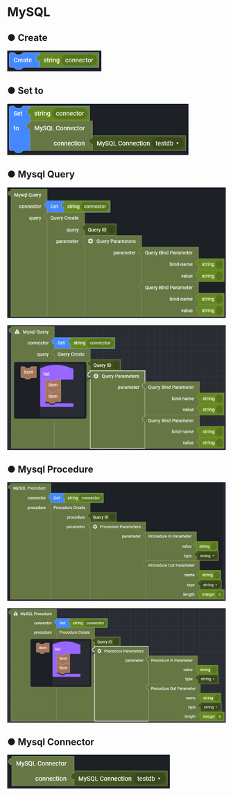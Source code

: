 # MySQL

## ● Create

![](../../../.gitbook/assets/image%20%28242%29.png)

## ● Set to

![](../../../.gitbook/assets/image%20%28256%29.png)

## ● Mysql Query

![](../../../.gitbook/assets/image%20%28268%29.png)

![](../../../.gitbook/assets/image%20%28227%29.png)

## ● Mysql Procedure

![](../../../.gitbook/assets/image%20%28269%29.png)

![](../../../.gitbook/assets/image%20%28230%29.png)

## ● Mysql Connector

![](../../../.gitbook/assets/image%20%28251%29.png)

